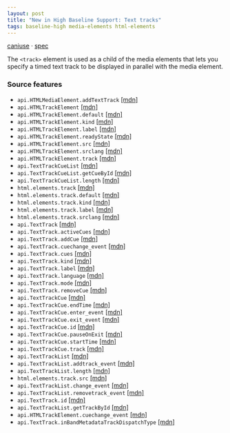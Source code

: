 ```yaml
---
layout: post
title: "New in High Baseline Support: Text tracks"
tags: baseline-high media-elements html-elements
---
```


[caniuse](https://caniuse.com/?search=text-tracks) · [spec](https://html.spec.whatwg.org/multipage/media.html#timed-text-tracks)

The `<track>` element is used as a child of the media elements that lets you specify a timed text track to be displayed in parallel with the media element.

### Source features

- ``api.HTMLMediaElement.addTextTrack`` [[mdn]](https://https://developer.mozilla.org/en-US/search?q=api.HTMLMediaElement.addTextTrack)
- ``api.HTMLTrackElement`` [[mdn]](https://https://developer.mozilla.org/en-US/search?q=api.HTMLTrackElement)
- ``api.HTMLTrackElement.default`` [[mdn]](https://https://developer.mozilla.org/en-US/search?q=api.HTMLTrackElement.default)
- ``api.HTMLTrackElement.kind`` [[mdn]](https://https://developer.mozilla.org/en-US/search?q=api.HTMLTrackElement.kind)
- ``api.HTMLTrackElement.label`` [[mdn]](https://https://developer.mozilla.org/en-US/search?q=api.HTMLTrackElement.label)
- ``api.HTMLTrackElement.readyState`` [[mdn]](https://https://developer.mozilla.org/en-US/search?q=api.HTMLTrackElement.readyState)
- ``api.HTMLTrackElement.src`` [[mdn]](https://https://developer.mozilla.org/en-US/search?q=api.HTMLTrackElement.src)
- ``api.HTMLTrackElement.srclang`` [[mdn]](https://https://developer.mozilla.org/en-US/search?q=api.HTMLTrackElement.srclang)
- ``api.HTMLTrackElement.track`` [[mdn]](https://https://developer.mozilla.org/en-US/search?q=api.HTMLTrackElement.track)
- ``api.TextTrackCueList`` [[mdn]](https://https://developer.mozilla.org/en-US/search?q=api.TextTrackCueList)
- ``api.TextTrackCueList.getCueById`` [[mdn]](https://https://developer.mozilla.org/en-US/search?q=api.TextTrackCueList.getCueById)
- ``api.TextTrackCueList.length`` [[mdn]](https://https://developer.mozilla.org/en-US/search?q=api.TextTrackCueList.length)
- ``html.elements.track`` [[mdn]](https://https://developer.mozilla.org/en-US/search?q=html.elements.track)
- ``html.elements.track.default`` [[mdn]](https://https://developer.mozilla.org/en-US/search?q=html.elements.track.default)
- ``html.elements.track.kind`` [[mdn]](https://https://developer.mozilla.org/en-US/search?q=html.elements.track.kind)
- ``html.elements.track.label`` [[mdn]](https://https://developer.mozilla.org/en-US/search?q=html.elements.track.label)
- ``html.elements.track.srclang`` [[mdn]](https://https://developer.mozilla.org/en-US/search?q=html.elements.track.srclang)
- ``api.TextTrack`` [[mdn]](https://https://developer.mozilla.org/en-US/search?q=api.TextTrack)
- ``api.TextTrack.activeCues`` [[mdn]](https://https://developer.mozilla.org/en-US/search?q=api.TextTrack.activeCues)
- ``api.TextTrack.addCue`` [[mdn]](https://https://developer.mozilla.org/en-US/search?q=api.TextTrack.addCue)
- ``api.TextTrack.cuechange_event`` [[mdn]](https://https://developer.mozilla.org/en-US/search?q=api.TextTrack.cuechange_event)
- ``api.TextTrack.cues`` [[mdn]](https://https://developer.mozilla.org/en-US/search?q=api.TextTrack.cues)
- ``api.TextTrack.kind`` [[mdn]](https://https://developer.mozilla.org/en-US/search?q=api.TextTrack.kind)
- ``api.TextTrack.label`` [[mdn]](https://https://developer.mozilla.org/en-US/search?q=api.TextTrack.label)
- ``api.TextTrack.language`` [[mdn]](https://https://developer.mozilla.org/en-US/search?q=api.TextTrack.language)
- ``api.TextTrack.mode`` [[mdn]](https://https://developer.mozilla.org/en-US/search?q=api.TextTrack.mode)
- ``api.TextTrack.removeCue`` [[mdn]](https://https://developer.mozilla.org/en-US/search?q=api.TextTrack.removeCue)
- ``api.TextTrackCue`` [[mdn]](https://https://developer.mozilla.org/en-US/search?q=api.TextTrackCue)
- ``api.TextTrackCue.endTime`` [[mdn]](https://https://developer.mozilla.org/en-US/search?q=api.TextTrackCue.endTime)
- ``api.TextTrackCue.enter_event`` [[mdn]](https://https://developer.mozilla.org/en-US/search?q=api.TextTrackCue.enter_event)
- ``api.TextTrackCue.exit_event`` [[mdn]](https://https://developer.mozilla.org/en-US/search?q=api.TextTrackCue.exit_event)
- ``api.TextTrackCue.id`` [[mdn]](https://https://developer.mozilla.org/en-US/search?q=api.TextTrackCue.id)
- ``api.TextTrackCue.pauseOnExit`` [[mdn]](https://https://developer.mozilla.org/en-US/search?q=api.TextTrackCue.pauseOnExit)
- ``api.TextTrackCue.startTime`` [[mdn]](https://https://developer.mozilla.org/en-US/search?q=api.TextTrackCue.startTime)
- ``api.TextTrackCue.track`` [[mdn]](https://https://developer.mozilla.org/en-US/search?q=api.TextTrackCue.track)
- ``api.TextTrackList`` [[mdn]](https://https://developer.mozilla.org/en-US/search?q=api.TextTrackList)
- ``api.TextTrackList.addtrack_event`` [[mdn]](https://https://developer.mozilla.org/en-US/search?q=api.TextTrackList.addtrack_event)
- ``api.TextTrackList.length`` [[mdn]](https://https://developer.mozilla.org/en-US/search?q=api.TextTrackList.length)
- ``html.elements.track.src`` [[mdn]](https://https://developer.mozilla.org/en-US/search?q=html.elements.track.src)
- ``api.TextTrackList.change_event`` [[mdn]](https://https://developer.mozilla.org/en-US/search?q=api.TextTrackList.change_event)
- ``api.TextTrackList.removetrack_event`` [[mdn]](https://https://developer.mozilla.org/en-US/search?q=api.TextTrackList.removetrack_event)
- ``api.TextTrack.id`` [[mdn]](https://https://developer.mozilla.org/en-US/search?q=api.TextTrack.id)
- ``api.TextTrackList.getTrackById`` [[mdn]](https://https://developer.mozilla.org/en-US/search?q=api.TextTrackList.getTrackById)
- ``api.HTMLTrackElement.cuechange_event`` [[mdn]](https://https://developer.mozilla.org/en-US/search?q=api.HTMLTrackElement.cuechange_event)
- ``api.TextTrack.inBandMetadataTrackDispatchType`` [[mdn]](https://https://developer.mozilla.org/en-US/search?q=api.TextTrack.inBandMetadataTrackDispatchType)
